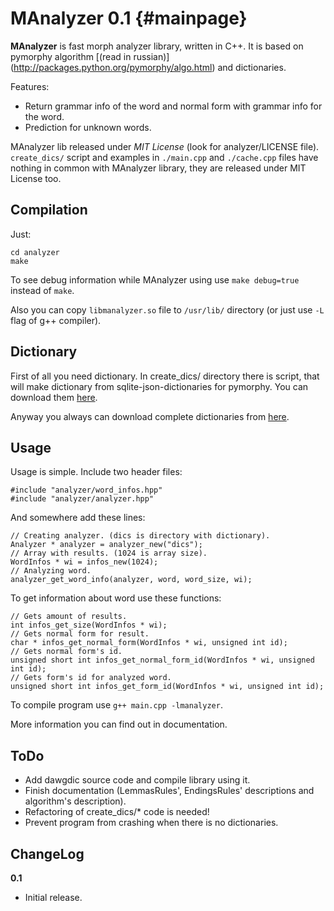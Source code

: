 MAnalyzer 0.1 {#mainpage}
=============

**MAnalyzer** is fast morph analyzer library, written in C++. It is based on
pymorphy algorithm [(read in russian)]
(http://packages.python.org/pymorphy/algo.html) and dictionaries.

Features:
* Return grammar info of the word and normal form with grammar info for the
  word.
* Prediction for unknown words.

MAnalyzer lib released under *MIT License* (look for analyzer/LICENSE file).
`create_dics/` script and examples in `./main.cpp` and `./cache.cpp` files have
nothing in common with MAnalyzer library, they are released under MIT License
too.

Compilation
------------

Just:

    cd analyzer
    make

To see debug information while MAnalyzer using use `make debug=true` instead of
`make`.

Also you can copy `libmanalyzer.so` file to `/usr/lib/` directory (or just use
`-L` flag of g++ compiler).

Dictionary
----------

First of all you need dictionary. In create_dics/ directory there is script,
that will make dictionary from sqlite-json-dictionaries for pymorphy. You can
download them [here](https://bitbucket.org/kmike/pymorphy/downloads).

Anyway you always can download complete dictionaries from
[here](https://github.com/Melkogotto/MAnalyzer/downloads).

Usage
-----

Usage is simple. Include two header files:

    #include "analyzer/word_infos.hpp"
    #include "analyzer/analyzer.hpp"

And somewhere add these lines:

    // Creating analyzer. (dics is directory with dictionary).
    Analyzer * analyzer = analyzer_new("dics");
    // Array with results. (1024 is array size).
    WordInfos * wi = infos_new(1024);
    // Analyzing word.
    analyzer_get_word_info(analyzer, word, word_size, wi);

To get information about word use these functions:

    // Gets amount of results.
    int infos_get_size(WordInfos * wi);
    // Gets normal form for result.
    char * infos_get_normal_form(WordInfos * wi, unsigned int id);
    // Gets normal form's id.
    unsigned short int infos_get_normal_form_id(WordInfos * wi, unsigned int id);
    // Gets form's id for analyzed word.
    unsigned short int infos_get_form_id(WordInfos * wi, unsigned int id);

To compile program use `g++ main.cpp -lmanalyzer`.

More information you can find out in documentation.

ToDo
----

* Add dawgdic source code and compile library using it.
* Finish documentation (LemmasRules', EndingsRules' descriptions and algorithm's
  description).
* Refactoring of create_dics/* code is needed!
* Prevent program from crashing when there is no dictionaries.

ChangeLog
---------

**0.1**
* Initial release.
